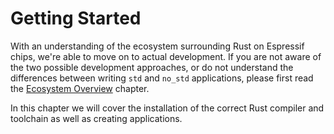 # Getting Started

With an understanding of the ecosystem surrounding Rust on Espressif chips, we're able to move on to actual development. If you are not aware of the two possible development approaches, or do not understand the differences between writing `std` and `no_std` applications, please first read the [Ecosystem Overview] chapter.

In this chapter we will cover the installation of the correct Rust compiler and toolchain as well as creating applications.

[ecosystem overview]: ../overview.md
